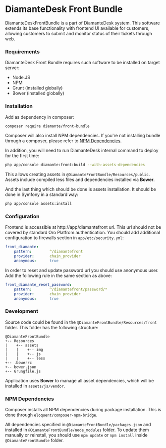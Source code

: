 # DiamanteDesk Front Bundle #

DiamanteDeskFrontBundle is a part of DiamanteDesk system. This software extends its base functionality with frontend UI available for customers, allowing customers to submit and monitor status of their tickets through web.

### Requirements ###

DiamanteDesk Front Bundle requires such software to be installed on target server:
- Node.JS
- NPM
- Grunt (installed globally)
- Bower (installed globally)

### Installation ###

Add as dependency in composer:

```bash
composer require diamante/front-bundle
```

Composer will also install NPM dependencies. If you're not installing bundle through a composer, please refer to [NPM Dependencies](#user-content-npm-dependencies "NPM Dependencies").

In addition, you will need to run DiamanteDesk internal command to deploy for the first time:

```bash
php app/console diamante:front:build --with-assets-dependencies
```

This allows creating assets in `@DiamanteFrontBundle/Resources/public`. Assets include compiled less files and dependencies installed via **Bower**.

And the last thing which should be done is assets installation. It should be done in Symfony in a standard way:

```bash
php app/console assets:install
```

### Configuration ###

Frontend is accessible at http://app/diamantefront url. This url should not be covered by standard Oro Platfrom authentication. You should add additional configuration to firewalls section in `app/etc/security.yml`:

```yml
front_diamante:
    pattern:        ^/diamantefront
    provider:       chain_provider
    anonymous:      true
```

In order to reset and update password url you should use anonymous user. Add the following rule in the same section as above:

```yml
front_diamante_reset_password:
    pattern:        ^/diamantefront/password/*
    provider:       chain_provider
    anonymous:      true
```
            
### Development ###

Source code could be found in the `@DiamanteFrontBundle/Resources/front` folder. This folder has the following structure:

```
@DiamanteFrontBundle
+-- Resources
|    +-- assets
|    |    +-- img
|    |    +-- js
|    |    +-- less
+-- .bowerrc
+-- bower.json
+-- Grungfile.js
```

Application uses **Bower** to manage all asset dependencies, which will be installed in `assets/js/vendor`.


### NPM Dependencies ###

Composer installs all NPM dependencies during package installation. This is done through `eloquent/composer-npm-bridge`.

All dependencies specified in `@DiamanteFrontBundle/packages.json` and installed in `@DiamanteFrontBundle/node_modules` folder. To update them manually or reinstall, you should use `npm update` or `npm install` inside `@DiamanteFrontBundle` folder.